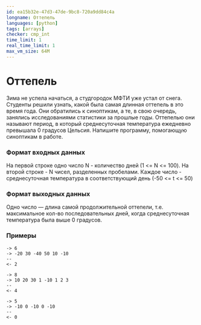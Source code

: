 ```yaml
---
id: ea15b32e-47d3-47de-9bc8-720a9dd84c4a
longname: Оттепель
languages: [python]
tags: [arrays]
checker: cmp_int
time_limit: 1
real_time_limit: 1
max_vm_size: 64M
---
```



<h1>Оттепель</h1>

Зима не успела начаться, а студгородок МФТИ уже устал от снега.
Студенты решили узнать, какой была самая длинная оттепель в это время года.
Они обратились к синоптикам, а те, в свою очередь, занялись исследованиями статистики за прошлые годы.
Оттепелью они называют период, в который среднесуточная температура ежедневно превышала 0 градусов Цельсия. 
Напишите программу, помогающую синоптикам в работе.

### Формат входных данных

На первой строке одно число N - количество дней (1 <= N <= 100).
На второй строке - N чисел, разделенных пробелами. 
Каждое число - среднесуточная температура в соответствующий день (-50 <= t <= 50)

### Формат выходных данных

Одно число — длина самой продолжительной оттепели, т.е. максимальное кол-во последовательных дней, 
когда среднесуточная температура была выше 0 градусов.


### Примеры

```
-> 6
-> -20 30 -40 50 10 -10
--
<- 2
```


```
-> 8
-> 10 20 30 1 -10 1 2 3
--
<- 4
```

```
-> 5
-> -10 0 -10 0 -10
--
<- 0
```
